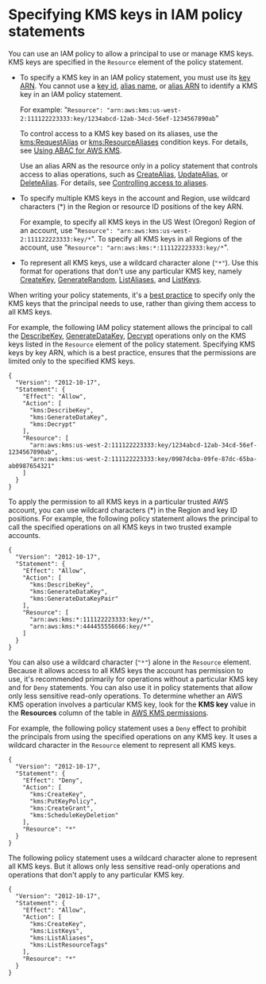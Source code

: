 # Specifying KMS keys in IAM policy statements<a name="cmks-in-iam-policies"></a>

You can use an IAM policy to allow a principal to use or manage KMS keys\. KMS keys are specified in the `Resource` element of the policy statement\. 
+ To specify a KMS key in an IAM policy statement, you must use its [key ARN](concepts.md#key-id-key-ARN)\. You cannot use a [key id](concepts.md#key-id-key-id), [alias name](concepts.md#key-id-alias-name), or [alias ARN](concepts.md#key-id-alias-ARN) to identify a KMS key in an IAM policy statement\. 

  For example: "`Resource": "arn:aws:kms:us-west-2:111122223333:key/1234abcd-12ab-34cd-56ef-1234567890ab`"

  To control access to a KMS key based on its aliases, use the [kms:RequestAlias](policy-conditions.md#conditions-kms-request-alias) or [kms:ResourceAliases](policy-conditions.md#conditions-kms-resource-aliases) condition keys\. For details, see [Using ABAC for AWS KMS](abac.md)\.

  Use an alias ARN as the resource only in a policy statement that controls access to alias operations, such as [CreateAlias](https://docs.aws.amazon.com/kms/latest/APIReference/CreateAlias.html), [UpdateAlias](https://docs.aws.amazon.com/kms/latest/APIReference/UpdateAlias.html), or [DeleteAlias](https://docs.aws.amazon.com/kms/latest/APIReference/DeleteAlias.html)\. For details, see [Controlling access to aliases](alias-access.md)\.
+ To specify multiple KMS keys in the account and Region, use wildcard characters \(\*\) in the Region or resource ID positions of the key ARN\. 

  For example, to specify all KMS keys in the US West \(Oregon\) Region of an account, use "`Resource": "arn:aws:kms:us-west-2:111122223333:key/*`"\. To specify all KMS keys in all Regions of the account, use "`Resource": "arn:aws:kms:*:111122223333:key/*`"\.
+ To represent all KMS keys, use a wildcard character alone \(`"*"`\)\. Use this format for operations that don't use any particular KMS key, namely [CreateKey](https://docs.aws.amazon.com/kms/latest/APIReference/API_CreateKey.html), [GenerateRandom](https://docs.aws.amazon.com/kms/latest/APIReference/API_GenerateRandom.html), [ListAliases](https://docs.aws.amazon.com/kms/latest/APIReference/API_ListAliases.html), and [ListKeys](https://docs.aws.amazon.com/kms/latest/APIReference/API_ListKeys.html)\.

When writing your policy statements, it's a [best practice](iam-policies-best-practices.md) to specify only the KMS keys that the principal needs to use, rather than giving them access to all KMS keys\. 

For example, the following IAM policy statement allows the principal to call the [DescribeKey](https://docs.aws.amazon.com/kms/latest/APIReference/API_DescribeKey.html), [GenerateDataKey](https://docs.aws.amazon.com/kms/latest/APIReference/API_GenerateDataKey.html), [Decrypt](https://docs.aws.amazon.com/kms/latest/APIReference/API_Decrypt.html) operations only on the KMS keys listed in the `Resource` element of the policy statement\. Specifying KMS keys by key ARN, which is a best practice, ensures that the permissions are limited only to the specified KMS keys\.

```
{
  "Version": "2012-10-17",
  "Statement": {
    "Effect": "Allow",
    "Action": [
      "kms:DescribeKey",
      "kms:GenerateDataKey",
      "kms:Decrypt"
    ],
    "Resource": [
      "arn:aws:kms:us-west-2:111122223333:key/1234abcd-12ab-34cd-56ef-1234567890ab",
      "arn:aws:kms:us-west-2:111122223333:key/0987dcba-09fe-87dc-65ba-ab0987654321"
    ]
  }
}
```

To apply the permission to all KMS keys in a particular trusted AWS account, you can use wildcard characters \(\*\) in the Region and key ID positions\. For example, the following policy statement allows the principal to call the specified operations on all KMS keys in two trusted example accounts\.

```
{
  "Version": "2012-10-17",
  "Statement": {
    "Effect": "Allow",
    "Action": [
      "kms:DescribeKey",
      "kms:GenerateDataKey",
      "kms:GenerateDataKeyPair"
    ],
    "Resource": [
      "arn:aws:kms:*:111122223333:key/*",
      "arn:aws:kms:*:444455556666:key/*"
    ]
  }
}
```

You can also use a wildcard character \(`"*"`\) alone in the `Resource` element\. Because it allows access to all KMS keys the account has permission to use, it's recommended primarily for operations without a particular KMS key and for `Deny` statements\. You can also use it in policy statements that allow only less sensitive read\-only operations\. To determine whether an AWS KMS operation involves a particular KMS key, look for the **KMS key** value in the **Resources** column of the table in [AWS KMS permissions](kms-api-permissions-reference.md)\.

For example, the following policy statement uses a `Deny` effect to prohibit the principals from using the specified operations on any KMS key\. It uses a wildcard character in the `Resource` element to represent all KMS keys\.

```
{
  "Version": "2012-10-17",
  "Statement": {
    "Effect": "Deny",
    "Action": [
      "kms:CreateKey",
      "kms:PutKeyPolicy",
      "kms:CreateGrant",
      "kms:ScheduleKeyDeletion"
    ],
    "Resource": "*"
  }
}
```

The following policy statement uses a wildcard character alone to represent all KMS keys\. But it allows only less sensitive read\-only operations and operations that don't apply to any particular KMS key\.

```
{
  "Version": "2012-10-17",
  "Statement": {
    "Effect": "Allow",
    "Action": [
      "kms:CreateKey",
      "kms:ListKeys",
      "kms:ListAliases",
      "kms:ListResourceTags"
    ],
    "Resource": "*"
  }
}
```